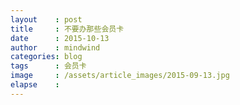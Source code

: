 ```yaml
---
layout    : post
title     : 不要办那些会员卡
date      : 2015-10-13
author    : mindwind
categories: blog
tags      : 会员卡
image     : /assets/article_images/2015-09-13.jpg
elapse    :
---
```

